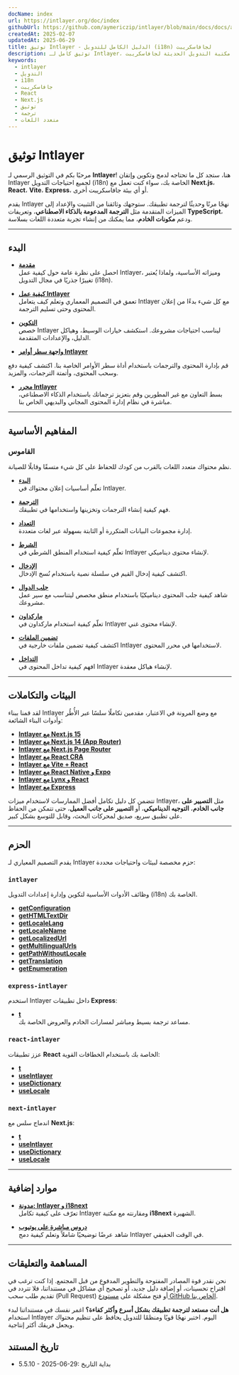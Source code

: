 ```yaml
---
docName: index
url: https://intlayer.org/doc/index
githubUrl: https://github.com/aymericzip/intlayer/blob/main/docs/docs/ar/index.md
createdAt: 2025-02-07
updatedAt: 2025-06-29
title: توثيق Intlayer - الدليل الكامل للتدويل (i18n) لجافاسكريبت
description: توثيق كامل لـ Intlayer، مكتبة التدويل الحديثة لجافاسكريبت، React، Next.js، Express، والمزيد من الأُطُر.
keywords:
  - intlayer
  - التدويل
  - i18n
  - جافاسكريبت
  - React
  - Next.js
  - توثيق
  - ترجمة
  - متعدد اللغات
---
```


# توثيق Intlayer

مرحبًا بكم في التوثيق الرسمي لـ **Intlayer**! هنا، ستجد كل ما تحتاجه لدمج وتكوين وإتقان Intlayer لجميع احتياجات التدويل (i18n) الخاصة بك، سواء كنت تعمل مع **Next.js**، **React**، **Vite**، **Express**، أو أي بيئة جافاسكريبت أخرى.

يقدم Intlayer نهجًا مرنًا وحديثًا لترجمة تطبيقك. ستوجهك وثائقنا من التثبيت والإعداد إلى الميزات المتقدمة مثل **الترجمة المدعومة بالذكاء الاصطناعي**، وتعريفات **TypeScript**، ودعم **مكونات الخادم**، مما يمكنك من إنشاء تجربة متعددة اللغات بسلاسة.

---

## البدء

- **[مقدمة](https://github.com/aymericzip/intlayer/blob/main/docs/docs/ar/introduction.md)**  
  احصل على نظرة عامة حول كيفية عمل Intlayer، وميزاته الأساسية، ولماذا يُعتبر تغييرًا جذريًا في مجال التدويل (i18n).

- **[كيفية عمل Intlayer](https://github.com/aymericzip/intlayer/blob/main/docs/docs/ar/how_works_intlayer.md)**  
  تعمق في التصميم المعماري وتعلم كيف يتعامل Intlayer مع كل شيء بدءًا من إعلان المحتوى وحتى تسليم الترجمة.

- **[التكوين](https://github.com/aymericzip/intlayer/blob/main/docs/docs/ar/configuration.md)**  
  خصص Intlayer ليناسب احتياجات مشروعك. استكشف خيارات الوسيط، وهياكل الدليل، والإعدادات المتقدمة.

- **[واجهة سطر أوامر Intlayer](https://github.com/aymericzip/intlayer/blob/main/docs/docs/ar/intlayer_cli.md)**

قم بإدارة المحتوى والترجمات باستخدام أداة سطر الأوامر الخاصة بنا. اكتشف كيفية دفع وسحب المحتوى، وأتمتة الترجمات، والمزيد.

- **[محرر Intlayer](https://github.com/aymericzip/intlayer/blob/main/docs/docs/ar/intlayer_visual_editor.md)**  
  بسط التعاون مع غير المطورين وقم بتعزيز ترجماتك باستخدام الذكاء الاصطناعي، مباشرة في نظام إدارة المحتوى المجاني والبديهي الخاص بنا.

---

## المفاهيم الأساسية

### القاموس

نظم محتواك متعدد اللغات بالقرب من كودك للحفاظ على كل شيء متسقًا وقابلًا للصيانة.

- **[البدء](https://github.com/aymericzip/intlayer/blob/main/docs/docs/ar/dictionary/get_started.md)**  
  تعلّم أساسيات إعلان محتواك في Intlayer.

- **[الترجمة](https://github.com/aymericzip/intlayer/blob/main/docs/docs/ar/dictionary/translation.md)**  
  فهم كيفية إنشاء الترجمات وتخزينها واستخدامها في تطبيقك.

- **[التعداد](https://github.com/aymericzip/intlayer/blob/main/docs/docs/ar/dictionary/enumeration.md)**  
  إدارة مجموعات البيانات المتكررة أو الثابتة بسهولة عبر لغات متعددة.

- **[الشرط](https://github.com/aymericzip/intlayer/blob/main/docs/docs/ar/dictionary/conditional.md)**  
  تعلّم كيفية استخدام المنطق الشرطي في Intlayer لإنشاء محتوى ديناميكي.

- **[الإدخال](https://github.com/aymericzip/intlayer/blob/main/docs/docs/ar/dictionary/insertion.md)**  
  اكتشف كيفية إدخال القيم في سلسلة نصية باستخدام نُسخ الإدخال.

- **[جلب الدوال](https://github.com/aymericzip/intlayer/blob/main/docs/docs/ar/dictionary/function_fetching.md)**  
  شاهد كيفية جلب المحتوى ديناميكيًا باستخدام منطق مخصص ليتناسب مع سير عمل مشروعك.

- **[ماركداون](https://github.com/aymericzip/intlayer/blob/main/docs/docs/ar/dictionary/markdown.md)**  
  تعلّم كيفية استخدام ماركداون في Intlayer لإنشاء محتوى غني.

- **[تضمين الملفات](https://github.com/aymericzip/intlayer/blob/main/docs/docs/ar/dictionary/file_embeddings.md)**  
  اكتشف كيفية تضمين ملفات خارجية في Intlayer لاستخدامها في محرر المحتوى.

- **[التداخل](https://github.com/aymericzip/intlayer/blob/main/docs/docs/ar/dictionary/nesting.md)**  
  افهم كيفية تداخل المحتوى في Intlayer لإنشاء هياكل معقدة.

---

## البيئات والتكاملات

لقد قمنا ببناء Intlayer مع وضع المرونة في الاعتبار، مقدمين تكاملًا سلسًا عبر الأُطُر وأدوات البناء الشائعة:

- **[Intlayer مع Next.js 15](https://github.com/aymericzip/intlayer/blob/main/docs/docs/ar/intlayer_with_nextjs_15.md)**
- **[Intlayer مع Next.js 14 (App Router)](https://github.com/aymericzip/intlayer/blob/main/docs/docs/ar/intlayer_with_nextjs_14.md)**
- **[Intlayer مع Next.js Page Router](https://github.com/aymericzip/intlayer/blob/main/docs/docs/ar/intlayer_with_nextjs_page_router.md)**
- **[Intlayer مع React CRA](https://github.com/aymericzip/intlayer/blob/main/docs/docs/ar/intlayer_with_create_react_app.md)**
- **[Intlayer مع Vite + React](https://github.com/aymericzip/intlayer/blob/main/docs/docs/ar/intlayer_with_vite+react.md)**
- **[Intlayer مع React Native و Expo](https://github.com/aymericzip/intlayer/blob/main/docs/docs/ar/intlayer_with_react_native+expo.md)**
- **[Intlayer مع Lynx و React](https://github.com/aymericzip/intlayer/blob/main/docs/docs/ar/intlayer_with_lynx+react.md)**
- **[Intlayer مع Express](https://github.com/aymericzip/intlayer/blob/main/docs/docs/ar/intlayer_with_express.md)**

تتضمن كل دليل تكامل أفضل الممارسات لاستخدام ميزات Intlayer، مثل **التصيير على جانب الخادم**، **التوجيه الديناميكي**، أو **التصيير على جانب العميل**، حتى تتمكن من الحفاظ على تطبيق سريع، صديق لمحركات البحث، وقابل للتوسع بشكل كبير.

---

## الحزم

يقدم التصميم المعياري لـ Intlayer حزم مخصصة لبيئات واحتياجات محددة:

### `intlayer`

وظائف الأدوات الأساسية لتكوين وإدارة إعدادات التدويل (i18n) الخاصة بك.

- **[getConfiguration](https://github.com/aymericzip/intlayer/blob/main/docs/docs/ar/packages/intlayer/getConfiguration.md)**
- **[getHTMLTextDir](https://github.com/aymericzip/intlayer/blob/main/docs/docs/ar/packages/intlayer/getHTMLTextDir.md)**
- **[getLocaleLang](https://github.com/aymericzip/intlayer/blob/main/docs/docs/ar/packages/intlayer/getLocaleLang.md)**
- **[getLocaleName](https://github.com/aymericzip/intlayer/blob/main/docs/docs/ar/packages/intlayer/getLocaleName.md)**
- **[getLocalizedUrl](https://github.com/aymericzip/intlayer/blob/main/docs/docs/ar/packages/intlayer/getLocalizedUrl.md)**
- **[getMultilingualUrls](https://github.com/aymericzip/intlayer/blob/main/docs/docs/ar/packages/intlayer/getMultilingualUrls.md)**
- **[getPathWithoutLocale](https://github.com/aymericzip/intlayer/blob/main/docs/docs/ar/packages/intlayer/getPathWithoutLocale.md)**
- **[getTranslation](https://github.com/aymericzip/intlayer/blob/main/docs/docs/ar/packages/intlayer/getTranslation.md)**
- **[getEnumeration](https://github.com/aymericzip/intlayer/blob/main/docs/docs/ar/packages/intlayer/getEnumeration.md)**

### `express-intlayer`

استخدم Intlayer داخل تطبيقات **Express**:

- **[t](https://github.com/aymericzip/intlayer/blob/main/docs/docs/ar/packages/express-intlayer/t.md)**  
  مساعد ترجمة بسيط ومباشر لمسارات الخادم والعروض الخاصة بك.

### `react-intlayer`

عزز تطبيقات **React** الخاصة بك باستخدام الخطافات القوية:

- **[t](https://github.com/aymericzip/intlayer/blob/main/docs/docs/ar/packages/react-intlayer/t.md)**
- **[useIntlayer](https://github.com/aymericzip/intlayer/blob/main/docs/docs/ar/packages/react-intlayer/useIntlayer.md)**
- **[useDictionary](https://github.com/aymericzip/intlayer/blob/main/docs/docs/ar/packages/react-intlayer/useDictionary.md)**
- **[useLocale](https://github.com/aymericzip/intlayer/blob/main/docs/docs/ar/packages/react-intlayer/useLocale.md)**

### `next-intlayer`

اندماج سلس مع **Next.js**:

- **[t](https://github.com/aymericzip/intlayer/blob/main/docs/docs/ar/packages/next-intlayer/t.md)**
- **[useIntlayer](https://github.com/aymericzip/intlayer/blob/main/docs/docs/ar/packages/next-intlayer/useIntlayer.md)**
- **[useDictionary](https://github.com/aymericzip/intlayer/blob/main/docs/docs/ar/packages/next-intlayer/useDictionary.md)**
- **[useLocale](https://github.com/aymericzip/intlayer/blob/main/docs/docs/ar/packages/next-intlayer/useLocale.md)**

---

## موارد إضافية

- **[مدونة: Intlayer و i18next](https://github.com/aymericzip/intlayer/blob/main/docs/docs/ar/intlayer_with_i18next.md)**  
  تعرّف على كيفية تكامل Intlayer ومقارنته مع مكتبة **i18next** الشهيرة.

- **[دروس مباشرة على يوتيوب](https://youtu.be/W2G7KxuSD4c?si=GyU_KpVhr61razRw)**  
  شاهد عرضًا توضيحيًا شاملاً وتعلم كيفية دمج Intlayer في الوقت الحقيقي.

---

## المساهمة والتعليقات

نحن نقدر قوة المصادر المفتوحة والتطوير المدفوع من قبل المجتمع. إذا كنت ترغب في اقتراح تحسينات، أو إضافة دليل جديد، أو تصحيح أي مشاكل في مستنداتنا، فلا تتردد في تقديم طلب سحب (Pull Request) أو فتح مشكلة على [مستودع GitHub الخاص بنا](https://github.com/aymericzip/intlayer/blob/main/docs/docs).

**هل أنت مستعد لترجمة تطبيقك بشكل أسرع وأكثر كفاءة؟** اغمر نفسك في مستنداتنا لبدء استخدام Intlayer اليوم. اختبر نهجًا قويًا ومنظمًا للتدويل يحافظ على تنظيم محتواك ويجعل فريقك أكثر إنتاجية.

## تاريخ المستند

- 5.5.10 - 2025-06-29: بداية التاريخ

